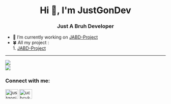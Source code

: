 <h1 align="center">Hi 👋, I'm JustGonDev</h1>
<h3 align="center">Just A Bruh Developer</h3>

- 🔭 I’m currently working on [JABD-Project](https://github.com/JABD-Team)
- 🍀 All my project :
      <br><space>1. [JABD-Project](https://github.com/JABD-Team)</space></br>

<hr>
  <a>
    <img src="https://github-readme-stats.vercel.app/api?username=JustGonDev&show_icons=true&theme=chartreuse-dark&count_private=true">
  </a><br>
  <a>
    <img src="https://github-readme-stats.vercel.app/api?username=justgondev&show_icons=true&locale=vn">
  </a>

<h3 align="left">Connect with me:</h3>
<p align="left">
<a href="https://fb.com/justgonjg" target="blank"><img align="center" src="https://raw.githubusercontent.com/rahuldkjain/github-profile-readme-generator/master/src/images/icons/Social/facebook.svg" alt="justgonjg" height="30" width="40" /></a>
<a href="https://www.youtube.com/c/ucbcykh7e6pq7d0zkh0cvebg" target="blank"><img align="center" src="https://raw.githubusercontent.com/rahuldkjain/github-profile-readme-generator/master/src/images/icons/Social/youtube.svg" alt="ucbcykh7e6pq7d0zkh0cvebg" height="30" width="40" /></a>

